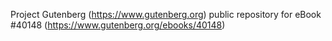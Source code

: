 Project Gutenberg (https://www.gutenberg.org) public repository for eBook #40148 (https://www.gutenberg.org/ebooks/40148)
